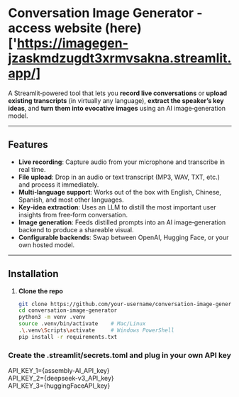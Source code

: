 # Conversation Image Generator - access website (here)['https://imagegen-jzaskmdzugdt3xrmvsakna.streamlit.app/]

A Streamlit‐powered tool that lets you **record live conversations** or **upload existing transcripts** (in virtually any language), **extract the speaker’s key ideas**, and **turn them into evocative images** using an AI image‐generation model.

---

## Features

- **Live recording**: Capture audio from your microphone and transcribe in real time.  
- **File upload**: Drop in an audio or text transcript (MP3, WAV, TXT, etc.) and process it immediately.  
- **Multi‐language support**: Works out of the box with English, Chinese, Spanish, and most other languages.  
- **Key‐idea extraction**: Uses an LLM to distill the most important user insights from free‐form conversation.  
- **Image generation**: Feeds distilled prompts into an AI image‐generation backend to produce a shareable visual.  
- **Configurable backends**: Swap between OpenAI, Hugging Face, or your own hosted model.

---

## Installation

1. **Clone the repo**  
   ```bash
   git clone https://github.com/your-username/conversation-image-generator.git
   cd conversation-image-generator
   python3 -m venv .venv
   source .venv/bin/activate    # Mac/Linux
   .\.venv\Scripts\activate     # Windows PowerShell
   pip install -r requirements.txt

### Create the .streamlit/secrets.toml and plug in your own API key
API_KEY_1={assembly-AI_API_key}  
API_KEY_2={deepseek-v3_API_key}  
API_KEY_3={huggingFaceAPI_key}  

